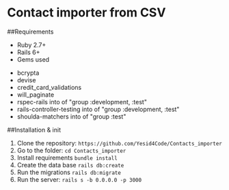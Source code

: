 # Contact importer from CSV

##Requirements
- Ruby 2.7+
- Rails 6+
- Gems used
* bcrypta
* devise
* credit_card_validations
* will_paginate
* rspec-rails into of "group :development, :test"
* rails-controller-testing into of "group :development, :test"
* shoulda-matchers into of "group :test"

##Installation & init
1. Clone the repository: `https://github.com/Yesid4Code/Contacts_importer`
2. Go to the folder: `cd Contacts_importer`
3. Install requirements `bundle install`
4. Create the data base `rails db:create`
5. Run the migrations `rails db:migrate`
6. Run the server: `rails s -b 0.0.0.0 -p 3000`

